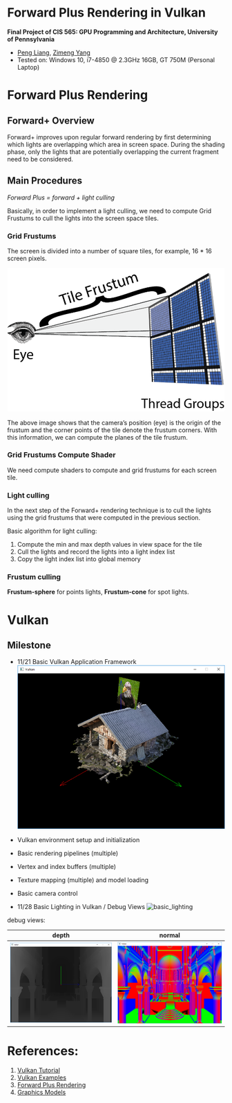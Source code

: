 Forward Plus Rendering in Vulkan
================

**Final Project of CIS 565: GPU Programming and Architecture, University of Pennsylvania**

* [Peng Liang](https://github.com/itoupeter), [Zimeng Yang](https://github.com/zimengyang)
* Tested on: Windows 10, i7-4850 @ 2.3GHz 16GB, GT 750M (Personal Laptop)

# Forward Plus Rendering

## Forward+ Overview
Forward+ improves upon regular forward rendering by first determining which lights are overlapping which area in screen space. During the shading phase, only the lights that are potentially overlapping the current fragment need to be considered. 

## Main Procedures

*Forward Plus = forward + light culling*

Basically, in order to implement a light culling, we need to compute Grid Frustums to cull the lights into the screen space tiles.

### Grid Frustums

The screen is divided into a number of square tiles, for example, 16 * 16 screen pixels.

![Tile Frustum](./img/readme/Tile-Frustum1.png)

The above image shows that the camera’s position (eye) is the origin of the frustum and the corner points of the tile denote the frustum corners. With this information, we can compute the planes of the tile frustum.

### Grid Frustums Compute Shader

We need compute shaders to compute and grid frustums for each screen tile.

### Light culling

In the next step of the Forward+ rendering technique is to cull the lights using the grid frustums that were computed in the previous section. 

Basic algorithm for light culling:

1. Compute the min and max depth values in view space for the tile
2. Cull the lights and record the lights into a light index list
3. Copy the light index list into global memory

### Frustum culling

**Frustum-sphere** for points lights, **Frustum-cone** for spot lights.


# Vulkan 



## Milestone 
* 11/21 Basic Vulkan Application Framework
![basic_vulkan](./img/readme/vulkanBase.png)
 * Vulkan environment setup and initialization
 * Basic rendering pipelines (multiple)
 * Vertex and index buffers (multiple)
 * Texture mapping (multiple) and model loading
 * Basic camera control

* 11/28 Basic Lighting in Vulkan / Debug Views
![basic_lighting](./img/basic_lighting.gif)

debug views:

|depth|normal|
|------|------|
|![](./img/debug_views/depth_sibenik.png)|![](./img/debug_views/normal_sibenik.png)|


# References:
1. [Vulkan Tutorial](https://vulkan-tutorial.com/)
2. [Vulkan Examples](https://github.com/SaschaWillems/Vulkan)
3. [Forward Plus Rendering](http://www.3dgep.com/forward-plus/) 
4. [Graphics Models](http://graphics.cs.williams.edu/data/meshes.xml)

